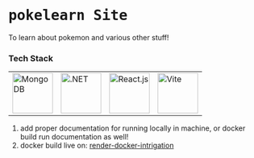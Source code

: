 # <samp>pokelearn Site </samp>
To learn about pokemon  and various other stuff!

### **Tech Stack**

<table>
  <tr>
    <td><img src="https://cdn.jsdelivr.net/gh/devicons/devicon/icons/mongodb/mongodb-plain-wordmark.svg" alt="MongoDB" width="80" /></td>
    <td><img src="https://cdn.jsdelivr.net/gh/devicons/devicon@latest/icons/dotnetcore/dotnetcore-original.svg" alt=".NET" width="80" /></td>
    <td><img src="https://cdn.jsdelivr.net/gh/devicons/devicon/icons/react/react-original-wordmark.svg" alt="React.js" width="80" /></td>
    <td><img src="https://cdn.jsdelivr.net/gh/devicons/devicon/icons/vitejs/vitejs-original.svg" alt="Vite" width="80" /></td>
  </tr>
</table>


1. add proper documentation for running locally in machine, or docker build run documentation as well!
2. docker build live on: [render-docker-intrigation](https://pokelearn-qcab.onrender.com)
 
